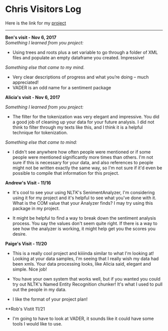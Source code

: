  # Chris Visitors Log
Here is the link for my [project](https://github.com/Data-Science-for-Linguists/lagunilla_ling1340_project)

---

**Ben's visit - Nov 6, 2017**  
*Something I learned from you project:*  
-	Using trees and roots plus a set variable to go through a folder of XML files and populate an empty dataframe you created. Impressive!  

*Something else that came to my mind.*  
-	Very clear descriptions of progress and what you’re doing – much appreciated!  
-	VADER is an odd name for a sentiment package  

**Alicia's visit - Nov 6, 2017**

*Something I learned from you project:*  
- The filter for the tokenization was very elegant and impressive. You did a good job of
cleaning up your data for your future analysis. I did not think to filter through my texts
like this, and I think it is a helpful technique for tokenization.

*Something else that came to mind:*  

- I didn't see anywhere how often people were mentioned or if some people were mentioned significantly more times than others.
I'm not sure if this is necessary for your data, and also references to people might not be written exactly the same way, so I'm not sure
if it'd even be possible to compile that information for this project.

**Andrew's Visit - 11/16**
- It's cool to see your using NLTK's SenimentAnalyzer, I'm considering using it for my project and it's helpful to see what you've done with it. What is the COM value that your Analyzer finds? I may try using this package in my project.

- It might be helpful to find a way to break down the sentiment analysis process. You say the values don't seem quite right. If there is a way to see how the analyzer is working, it might help get you the scores you desire.

**Paige's Visit - 11/20**
- This is a really cool project and kiiiinda similar to what I'm looking at! Looking at your data samples, I'm seeing that I really wish my data had been xmls. Your data processing looks, like Alicia said, elegant and simple. Nice job!

- You have your own system that works well, but if you wanted you could try out NLTK's Named Entity Recognition chunker! It's what I used to pull out the people in my data.
- I like the format of your project plan!

**Rob's Vistit 11/21
- I'm going to have to look at VADER, it sounds like it could have some tools I would like to use.


